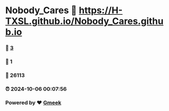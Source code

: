 # Nobody_Cares :link: https://H-TXSL.github.io/Nobody_Cares.github.io 
### :page_facing_up: [3](https://H-TXSL.github.io/Nobody_Cares.github.io/tag.html) 
### :speech_balloon: 1 
### :hibiscus: 26113 
### :alarm_clock: 2024-10-06 00:07:56 
### Powered by :heart: [Gmeek](https://github.com/Meekdai/Gmeek)
